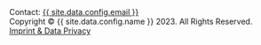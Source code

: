<!-- ======= Footer ======= -->
<footer class="footer">
    <div class="container d-flex justify-items-center justify-content-between">
        <div class="contact" >
            Contact: <a href="mailto:{{ site.data.config.email }}">{{ site.data.config.email }}</a>
        </div>
    <!-- </div>
    <div class="container d-flex justify-content-center"> -->
        <div class="copyright">
            Copyright &copy; {{ site.data.config.name }} 2023. All Rights Reserved.
        </div>
        <div class="imprint">
            <a href="{{ site.url }}/imprint">Imprint & Data Privacy</a>
        </div>
    </div>
</footer>
    <!-- End Footer -->
    <!-- Add JS files here if required -->
    </body>
</html>
